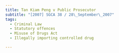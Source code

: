 ```yaml
---
title: Tan Kiam Peng v Public Prosecutor 
subtitle: "[2007] SGCA 38 / 28\_September\_2007"
tags:
  - Criminal Law
  - Statutory offences
  - Misuse of Drugs Act
  - Illegally importing controlled drug

---
```


